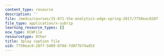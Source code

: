 ```yaml
---
content_type: resource
description: ''
file: /media/courses/15-071-the-analytics-edge-spring-2017/7750eac028ff5409878d7d8f7b74ad53_2wtc5Su-fZA.vtt
file_type: application/x-subrip
learning_resource_types: []
ocw_type: OCWFile
resourcetype: Other
title: 3play caption file
uid: 7750eac0-28ff-5409-878d-7d8f7b74ad53
---
```

